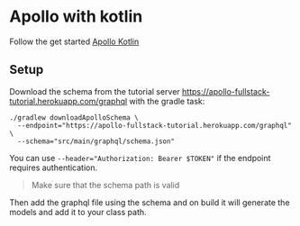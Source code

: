 # Apollo with kotlin

Follow the get started [Apollo Kotlin](https://www.apollographql.com/docs/android/essentials/get-started-kotlin/)

## Setup

Download the schema from the tutorial server https://apollo-fullstack-tutorial.herokuapp.com/graphql with the gradle
task:

```shell
./gradlew downloadApolloSchema \
  --endpoint="https://apollo-fullstack-tutorial.herokuapp.com/graphql" \
  --schema="src/main/graphql/schema.json"
```

You can use `--header="Authorization: Bearer $TOKEN"` if the endpoint requires authentication.

> Make sure that the schema path is valid

Then add the graphql file using the schema and on build it will generate the models and add it to your class path.
